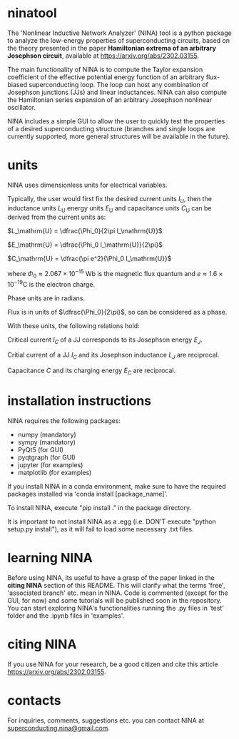 # ninatool

The 'Nonlinear Inductive Network Analyzer' (NINA) tool is a python package to analyze 
the low-energy properties of superconducting circuits, based on the theory presented 
in the paper **Hamiltonian extrema of an arbitrary Josephson circuit**, available at 
https://arxiv.org/abs/2302.03155.

The main functionality of NINA is to compute the Taylor expansion coefficient of the 
effective potential energy function of an arbitrary flux-biased superconducting loop. 
The loop can host any combination of Josephson junctions (JJs) and linear inductances.
NINA can also compute the Hamiltonian series expansion of an arbitrary Josephson 
nonlinear oscillator.

NINA includes a simple GUI to allow the user to quickly test the properties of a desired 
superconducting structure (branches and single loops are currently supported, 
more general structures will be available in the future).

# units

NINA uses dimensionless units for electrical variables.

Typically, the user would first fix the desired current units $I_\mathrm{U}$, then 
the inductance units $L_\mathrm{U}$ 
energy units $E_\mathrm{U}$
and capacitance units $C_\mathrm{U}$
can be derived from the current units as:

$L_\mathrm{U} = \dfrac{\Phi_0}{2\pi I_\mathrm{U}}$

$E_\mathrm{U} = \dfrac{\Phi_0 I_\mathrm{U}}{2\pi}$

$C_\mathrm{U} = \dfrac{\pi e^2}{\Phi_0 I_\mathrm{U}}$

where $\Phi_0 \approx 2.067 \times 10^{-15}$ Wb is the magnetic flux quantum and $e \approx 1.6 \times 10^{-19}\mathrm{C}$ is the electron charge.

Phase units are in radians.

Flux is in units of $\dfrac{\Phi_0}{2\pi}$, so can be considered as a phase.

With these units, the following relations hold:

Critical current $I_C$ of a JJ corresponds to its Josephson energy $E_J$.

Critial current of a JJ $I_C$ and its Josephson inductance $L_J$ are reciprocal.

Capacitance $C$ and its charging energy $E_C$ are reciprocal.

# installation instructions

NINA requires the following packages:

- numpy (mandatory)
- sympy (mandatory)
- PyQt5 (for GUI)
- pyqtgraph (for GUI)
- jupyter (for examples)
- matplotlib (for examples)

If you install NINA in a conda environment, make sure to have the required packages
installed via 'conda install [package_name]'.

To install NINA, execute "pip install ." in the package directory.

It is important to not install NINA as a .egg 
(i.e. DON'T execute "python setup.py install"),
as it will fail to load some necessary .txt files.

# learning NINA

Before using NINA, its useful to have a grasp of the paper linked in the **citing NINA** section of this README. This will clarify what the terms 'free', 'associated branch' etc. mean in NINA.
Code is commented (except for the GUI, for now) and some tutorials will be published soon in the repository.
You can start exploring NINA's functionalities running the .py files in 'test' folder and the .ipynb files in 'examples'.

# citing NINA

If you use NINA for your research, be a good citizen and cite this article 
https://arxiv.org/abs/2302.03155.

# contacts

For inquiries, comments, suggestions etc. you can contact NINA at superconducting.nina@gmail.com.
